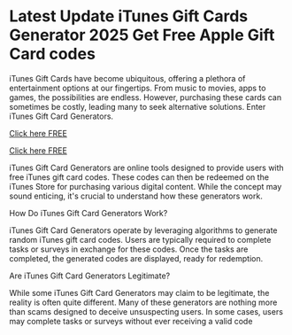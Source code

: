 # Latest Update iTunes Gift Cards Generator 2025 Get Free Apple Gift Card codes

iTunes Gift Cards have become ubiquitous, offering a plethora of entertainment options at our fingertips. From music to movies, apps to games, the possibilities are endless. However, purchasing these cards can sometimes be costly, leading many to seek alternative solutions. Enter iTunes Gift Card Generators.

[Click here FREE](https://appbitly.com/get-free-Gift-card)

[Click here FREE](https://appbitly.com/get-free-Gift-card)


iTunes Gift Card Generators are online tools designed to provide users with free iTunes gift card codes. These codes can then be redeemed on the iTunes Store for purchasing various digital content. While the concept may sound enticing, it's crucial to understand how these generators work.

How Do iTunes Gift Card Generators Work?

iTunes Gift Card Generators operate by leveraging algorithms to generate random iTunes gift card codes. Users are typically required to complete tasks or surveys in exchange for these codes. Once the tasks are completed, the generated codes are displayed, ready for redemption.

Are iTunes Gift Card Generators Legitimate?

While some iTunes Gift Card Generators may claim to be legitimate, the reality is often quite different. Many of these generators are nothing more than scams designed to deceive unsuspecting users. In some cases, users may complete tasks or surveys without ever receiving a valid code
